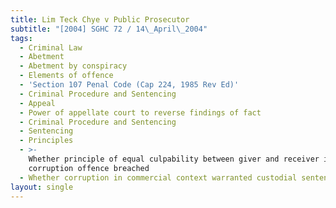 ```yaml
---
title: Lim Teck Chye v Public Prosecutor
subtitle: "[2004] SGHC 72 / 14\_April\_2004"
tags:
  - Criminal Law
  - Abetment
  - Abetment by conspiracy
  - Elements of offence
  - 'Section 107 Penal Code (Cap 224, 1985 Rev Ed)'
  - Criminal Procedure and Sentencing
  - Appeal
  - Power of appellate court to reverse findings of fact
  - Criminal Procedure and Sentencing
  - Sentencing
  - Principles
  - >-
    Whether principle of equal culpability between giver and receiver in
    corruption offence breached
  - Whether corruption in commercial context warranted custodial sentence
layout: single
---
```


